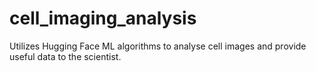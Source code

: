 # cell_imaging_analysis
Utilizes Hugging Face ML algorithms to analyse cell images and provide useful data to the scientist.
